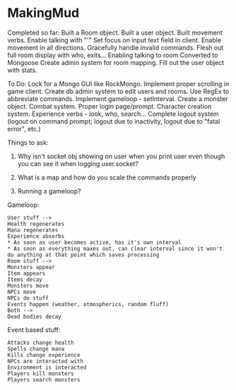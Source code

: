 MakingMud
=========

Completed so far: 
Built a Room object.
Built a user object.
Built movement verbs.
Enable talking with "'"
Set focus on input text field in client.
Enable movement in all directions.
Gracefully handle invalid commands.
Flesh out full room display with who, exits...
Enabling talking to room
Converted to Mongoose
Create admin system for room mapping.
Fill out the user object with stats.

To Do:
Lock for a Mongo GUI like RockMongo.
Implement proper scrolling in game client.
Create db admin system to edit users and rooms.
Use RegEx to abbreviate commands.
Implement gameloop - setInterval.
Create a monster object.
Combat system.
Proper login page/prompt.
Character creation system.
Experience verbs - look, who, search...
Complete logout system (logout on command prompt; logout due to inactivity, logout due to "fatal error", etc.)

Things to ask:

1. Why isn't socket obj showing on user when you print user even though you can see it when logging user.socket?

2. What is a map and how do you scale the commands properly

3. Running a gameloop?

Gameloop:

	User stuff -->
	Health regenerates
	Mana regenerates
	Experience absorbs
	* As soon as user becomes active, has it's own interval
	* As soon as everything maxes out, can clear interval since it won't do anything at that point which saves processing
	Room stuff -->
	Monsters appear
	Item appears
	Items decay
	Monsters move
	NPCs move
	NPCs do stuff
	Events happen (weather, atmospherics, random fluff)
	Both -->
	Dead bodies decay

Event based stuff:

	Attacks change health
	Spells change mana
	Kills change experience
	NPCs are interacted with
	Environment is interacted
	Players kill monsters
	Players search monsters

